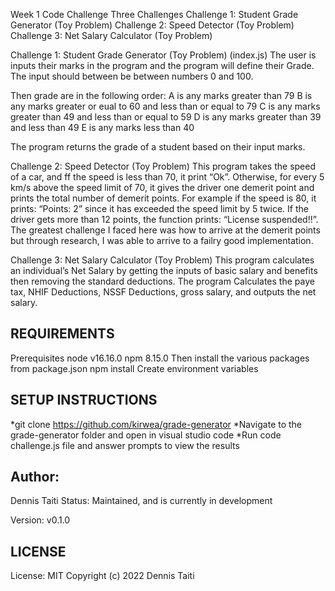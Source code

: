 Week 1 Code Challenge
Three Challenges
Challenge 1: Student Grade Generator (Toy Problem) Challenge 2: Speed Detector (Toy Problem) Challenge 3: Net Salary Calculator (Toy Problem)

Challenge 1: Student Grade Generator (Toy Problem) (index.js)
The user is inputs their marks in the program and the program will define their Grade. The input should between be between numbers 0 and 100.

Then grade are in the following order: A is any marks greater than 79 B is any marks greater or eual to 60 and less than or equal to 79 C is any marks greater than 49 and less than or equal to 59 D is any marks greater than 39 and less than 49 E is any marks less than 40

The program returns the grade of a student based on their input marks.

Challenge 2: Speed Detector (Toy Problem)
This program takes the speed of a car, and ff the speed is less than 70, it print “Ok”. Otherwise, for every 5 km/s above the speed limit of 70, it gives the driver one demerit point and prints the total number of demerit points. For example if the speed is 80, it prints: “Points: 2” since it has exceeded the speed limit by 5 twice. If the driver gets more than 12 points, the function prints: “License suspended!!”. The greatest challenge I faced here was how to arrive at the demerit points but through research, I was able to arrive to a failry good implementation.

Challenge 3: Net Salary Calculator (Toy Problem)
This program calculates an individual’s Net Salary by getting the inputs of basic salary and benefits then removing the standard deductions. The program Calculates the paye tax, NHIF Deductions, NSSF Deductions, gross salary, and outputs the net salary.



## REQUIREMENTS
Prerequisites
node v16.16.0 
npm 8.15.0
Then install the various packages from package.json npm install
Create environment variables

## SETUP INSTRUCTIONS
*git clone https://github.com/kirwea/grade-generator
*Navigate to the grade-generator folder and open in visual studio code
*Run code challenge.js file and answer prompts to view the results


## Author:
Dennis Taiti
Status: Maintained, and is currently in development

Version: v0.1.0

## LICENSE
License: MIT Copyright (c) 2022 Dennis Taiti

